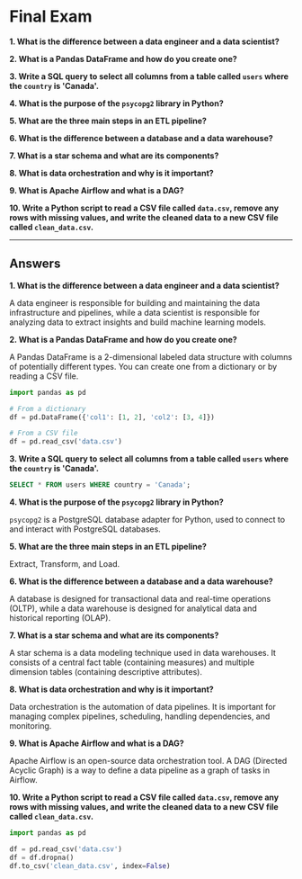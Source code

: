 # Final Exam

**1. What is the difference between a data engineer and a data scientist?**

**2. What is a Pandas DataFrame and how do you create one?**

**3. Write a SQL query to select all columns from a table called `users` where the `country` is 'Canada'.**

**4. What is the purpose of the `psycopg2` library in Python?**

**5. What are the three main steps in an ETL pipeline?**

**6. What is the difference between a database and a data warehouse?**

**7. What is a star schema and what are its components?**

**8. What is data orchestration and why is it important?**

**9. What is Apache Airflow and what is a DAG?**

**10. Write a Python script to read a CSV file called `data.csv`, remove any rows with missing values, and write the cleaned data to a new CSV file called `clean_data.csv`.**

---

## Answers

**1. What is the difference between a data engineer and a data scientist?**

A data engineer is responsible for building and maintaining the data infrastructure and pipelines, while a data scientist is responsible for analyzing data to extract insights and build machine learning models.

**2. What is a Pandas DataFrame and how do you create one?**

A Pandas DataFrame is a 2-dimensional labeled data structure with columns of potentially different types. You can create one from a dictionary or by reading a CSV file.

```python
import pandas as pd

# From a dictionary
df = pd.DataFrame({'col1': [1, 2], 'col2': [3, 4]})

# From a CSV file
df = pd.read_csv('data.csv')
```

**3. Write a SQL query to select all columns from a table called `users` where the `country` is 'Canada'.**

```sql
SELECT * FROM users WHERE country = 'Canada';
```

**4. What is the purpose of the `psycopg2` library in Python?**

`psycopg2` is a PostgreSQL database adapter for Python, used to connect to and interact with PostgreSQL databases.

**5. What are the three main steps in an ETL pipeline?**

Extract, Transform, and Load.

**6. What is the difference between a database and a data warehouse?**

A database is designed for transactional data and real-time operations (OLTP), while a data warehouse is designed for analytical data and historical reporting (OLAP).

**7. What is a star schema and what are its components?**

A star schema is a data modeling technique used in data warehouses. It consists of a central fact table (containing measures) and multiple dimension tables (containing descriptive attributes).

**8. What is data orchestration and why is it important?**

Data orchestration is the automation of data pipelines. It is important for managing complex pipelines, scheduling, handling dependencies, and monitoring.

**9. What is Apache Airflow and what is a DAG?**

Apache Airflow is an open-source data orchestration tool. A DAG (Directed Acyclic Graph) is a way to define a data pipeline as a graph of tasks in Airflow.

**10. Write a Python script to read a CSV file called `data.csv`, remove any rows with missing values, and write the cleaned data to a new CSV file called `clean_data.csv`.**

```python
import pandas as pd

df = pd.read_csv('data.csv')
df = df.dropna()
df.to_csv('clean_data.csv', index=False)
```
